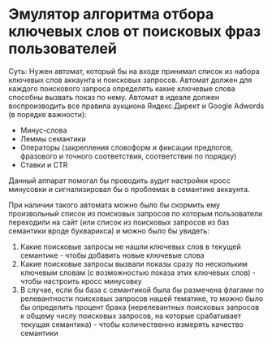 # Эмулятор алгоритма отбора ключевых слов от поисковых фраз пользователей

Суть:
Нужен автомат, который бы на входе принимал список из набора ключевых слов аккаунта и поисковых запросов. Автомат должен для каждого поискового запроса определять какие ключевые слова способны вызвать показ по нему. Автомат в идеале должен воспроизводить все правила аукциона Яндекс.Директ и Google Adwords (в порядке важности):  
- Минус-слова  
- Леммы семантики  
- Операторы (закрепления словоформ и фиксации предлогов, фразового и точного соответствия, соответствия по порядку)  
- Ставки и CTR  

Данный аппарат помогал бы проводить аудит настройки кросс минусовки и сигнализировал бы о проблемах в семантике аккаунта.  

При наличии такого автомата можно было бы скормить ему произвольный список из поисковых запросов по которым пользователи переходили на сайт (или список из поисковых запросов из баз семантики вроде букварикса) и можно было бы увидеть:  
1. Какие поисковые запросы не нашли ключевых слов в текущей семантике - чтобы добавить новые ключевые слова  
2. Какие поисковые запросы вызвали показы сразу по нескольким ключевым словам (с возможностью показа этих ключевых слов) - чтобы настроить кросс минусовку  
3. В случае, если бы база с семантикой была бы размечена флагами по релевантности поисковых запросов нашей тематике, то можно было бы определить процент брака (нерелевантных поисковых запросов к общему числу поисковых запросов, на которые срабатывает текущая семантика) - чтобы количественно измерять качество семантики


